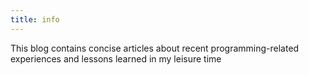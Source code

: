 ```yaml
---
title: info
---
```


This blog contains concise articles about recent programming-related experiences and lessons learned in my leisure time

